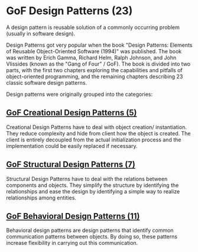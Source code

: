 # GoF Design Patterns (23)

A design pattern is reusable solution of a commonly occurring problem (usually in software design). 

Design Patterns got very popular when the book "Design Patterns: Elements of Reusable Object-Oriented Software (1994)" 
was published. The book was written by Erich Gamma, Richard Helm, Ralph Johnson, and John Vlissides (known as the "Gang of Four" / GoF).
The book is divided into two parts, with the first two chapters exploring the capabilities and pitfalls of 
object-oriented programming, and the remaining chapters describing 23 classic software design patterns.

Design patterns were originally grouped into the categories: 
## [GoF Creational Design Patterns (5)](https://github.com/Iretha/ebook-design-patterns/blob/master/src/com/smdev/gof/creational)

Creational Design Patterns have to deal with object creation/ instantiation. They reduce complexity and hide 
from client how the object is created. The client is entirely decoupled from the actual initialization process
and the implementation could be easily replaced if necessary.


## [GoF Structural Design Patterns (7)](https://github.com/Iretha/ebook-design-patterns/blob/master/src/com/smdev/gof/structural)
Structural Design Patterns have to deal with the relations between components and objects. 
They simplify the structure by identifying the relationships and ease the design by identifying a simple way to realize relationships among entities.


## [GoF Behavioral Design Patterns (11)](https://github.com/Iretha/ebook-design-patterns/blob/master/src/com/smdev/gof/behavioral)

Behavioral design patterns are design patterns that identify common communication patterns between objects. 
By doing so, these patterns increase flexibility in carrying out this communication.


